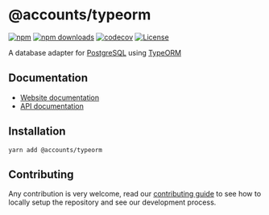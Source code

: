 # @accounts/typeorm

[![npm](https://img.shields.io/npm/v/@accounts/typeorm)](https://www.npmjs.com/package/@accounts/typeorm)
[![npm downloads](https://img.shields.io/npm/dm/@accounts/typeorm)](https://www.npmjs.com/package/@accounts/typeorm)
[![codecov](https://img.shields.io/codecov/c/github/accounts-js/accounts)](https://codecov.io/gh/accounts-js/accounts)
[![License](https://img.shields.io/github/license/accounts-js/accounts)](https://github.com/accounts-js/accounts/blob/master/LICENSE)

A database adapter for [PostgreSQL](https://www.postgresql.org/) using [TypeORM](https://typeorm.io/)

## Documentation

- [Website documentation](https://www.accountsjs.com/docs/databases/typeorm)
- [API documentation](https://www.accountsjs.com/docs/api/database-typeorm/globals)

## Installation

```
yarn add @accounts/typeorm
```

## Contributing

Any contribution is very welcome, read our [contributing guide](https://github.com/accounts-js/accounts/blob/master/CONTRIBUTING.md) to see how to locally setup the repository and see our development process.
